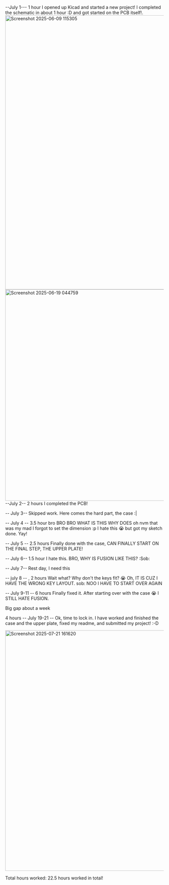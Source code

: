 
--July 1---
1 hour
I opened up Kicad and started a new project! I completed the schematic in about 1 hour :D and got started on the PCB itself!.
<img width="1380" height="872" alt="Screenshot 2025-06-09 115305" src="https://github.com/user-attachments/assets/c900f98a-9a58-4d22-abe8-3861e464093b" />
<img width="1832" height="672" alt="Screenshot 2025-06-19 044759" src="https://github.com/user-attachments/assets/64f8694c-3e6e-413e-a284-9f90af143892" />
--July 2--
2 hours
I completed the PCB!

-- July 3-- 
Skipped work.
Here comes the hard part, the case :| 

-- July 4 --
3.5 hour
bro BRO BRO WHAT IS THIS WHY DOES oh nvm that was my mad I forgot to set the dimension :p I hate this 😭 but got my sketch done. Yay!

-- July 5 --
2.5 hours
Finally done with the case, CAN FINALLY START ON THE FINAL STEP, THE UPPER PLATE!


-- July 6--
1.5 hour
I hate this. BRO, WHY IS FUSION LIKE THIS? :Sob: 

-- July 7--
Rest day, I need this

-- july 8 -- ,
2 hours
Wait what? Why don't the keys fit? :sob: Oh, IT IS CUZ I HAVE THE WRONG KEY LAYOUT. sob: NOO I HAVE TO START OVER AGAIN

-- July 9-11 --
6 hours
Finally fixed it. After starting over with the case 😭 I STILL HATE FUSION.

Big gap about a week

4 hours
-- July 19-21 --
Ok, time to lock in. I have worked and finished the case and the upper plate, fixed my readme, and submitted my project! :-D 

<img width="1292" height="765" alt="Screenshot 2025-07-21 161620" src="https://github.com/user-attachments/assets/bca2ce62-b167-4a9e-a396-c151086b307b" />

Total hours worked: 22.5 hours worked in total!
